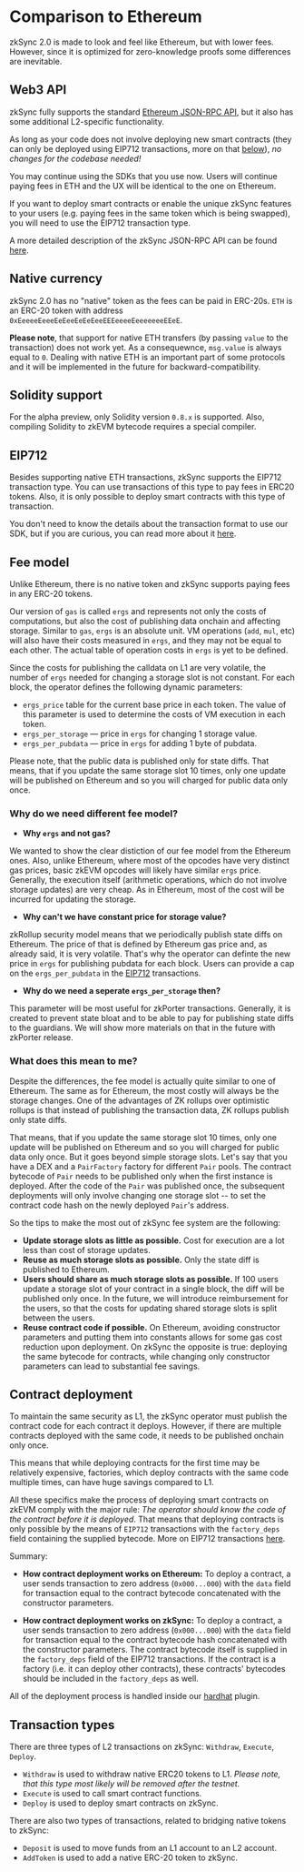 # Comparison to Ethereum

zkSync 2.0 is made to look and feel like Ethereum, but with lower fees. However, since it is optimized for zero-knowledge proofs some differences are inevitable.

## Web3 API

zkSync fully supports the standard [Ethereum JSON-RPC API](https://eth.wiki/json-rpc/API), but it also has some additional L2-specific functionality.

As long as your code does not involve deploying new smart contracts (they can only be deployed using EIP712 transactions, more on that [below](#eip712)), _no changes for the codebase needed!_

You may continue using the SDKs that you use now. Users will continue paying fees in ETH and the UX will be identical to the one on Ethereum.

If you want to deploy smart contracts or enable the unique zkSync features to your users (e.g. paying fees in the same token which is being swapped), you will need to use the EIP712 transaction type.

A more detailed description of the zkSync JSON-RPC API can be found [here](../api/api.md).

## Native currency

zkSync 2.0 has no "native" token as the fees can be paid in ERC-20s. `ETH` is an ERC-20 token with address `0xEeeeeEeeeEeEeeEeEeEeeEEEeeeeEeeeeeeeEEeE`.

**Please note**, that support for native ETH transfers (by passing `value` to the transaction) does not work yet. As a consequewnce, `msg.value` is always equal to `0`. Dealing with native ETH is an important part of some protocols and it will be implemented in the future for backward-compatibility.

## Solidity support

For the alpha preview, only Solidity version `0.8.x` is supported. Also, compiling Solidity to zkEVM bytecode requires a special compiler.

## EIP712

Besides supporting native ETH transactions, zkSync supports the EIP712 transaction type. You can use transactions of this type to pay fees in ERC20 tokens. Also, it is only possible to deploy smart contracts with this type of transaction.

You don't need to know the details about the transaction format to use our SDK, but if you are curious, you can read more about it [here](../api/api.md#eip712).

## Fee model

Unlike Ethereum, there is no native token and zkSync supports paying fees in any ERC-20 tokens.

Our version of `gas` is called `ergs` and represents not only the costs of computations, but also the cost of publishing data onchain and affecting storage. Similar to `gas`, `ergs` is an absolute unit. VM operations (`add`, `mul`, etc) will also have their costs measured in `ergs`, and they may not be equal to each other. The actual table of operation costs in `ergs` is yet to be defined.

Since the costs for publishing the calldata on L1 are very volatile, the number of `ergs` needed for changing a storage slot is not constant. For each block, the operator defines the following dynamic parameters:

- `ergs_price` table for the current base price in each token. The value of this parameter is used to determine the costs of VM execution in each token.
- `ergs_per_storage` — price in `ergs` for changing 1 storage value.
- `ergs_per_pubdata` — price in `ergs` for adding 1 byte of pubdata.

Please note, that the public data is published only for state diffs. That means, that if you update the same storage slot 10 times, only one update will be published on Ethereum and so you will charged for public data only once.

### Why do we need different fee model?

- **Why `ergs` and not gas?**

We wanted to show the clear distiction of our fee model from the Ethereum ones. Also, unlike Ethereum, where most of the opcodes have very distinct gas prices, basic zkEVM opcodes will likely have similar `ergs` price. Generally, the execution itself (arithmetic operations, which do not involve storage updates) are very cheap. As in Ethereum, most of the cost will be incurred for updating the storage.

- **Why can't we have constant price for storage value?**

zkRollup security model means that we periodically publish state diffs on Ethereum. The price of that is defined by Ethereum gas price and, as already said, it is very volatile. That's why the operator can definte the new price in `ergs` for publishing pubdata for each block. Users can provide a cap on the `ergs_per_pubdata` in the [EIP712](../api/api.md#eip712) transactions.

- **Why do we need a seperate `ergs_per_storage` then?**

This parameter will be most useful for zkPorter transactions. Generally, it is created to prevent state bloat and to be able to pay for publishing state diffs to the guardians. We will show more materials on that in the future with zkPorter release.

### What does this mean to me?

Despite the differences, the fee model is actually quite similar to one of Ethereum. The same as for Ethereum, the most costly will always be the storage changes. One of the advantages of ZK rollups over optimistic rollups is that instead of publishing the transaction data, ZK rollups publish only state diffs.

That means, that if you update the same storage slot 10 times, only one update will be published on Ethereum and so you will charged for public data only once. But it goes beyond simple storage slots. Let's say that you have a DEX and a `PairFactory` factory for different `Pair` pools. The contract bytecode of `Pair` needs to be published only when the first instance is deployed. After the code of the `Pair` was published once, the subsequent deployments will only involve changing one storage slot -- to set the contract code hash on the newly deployed `Pair`'s address.

So the tips to make the most out of zkSync fee system are the following:

- **Update storage slots as little as possible.** Cost for execution are a lot less than cost of storage updates.
- **Reuse as much storage slots as possible.** Only the state diff is published to Ethereum.
- **Users should share as much storage slots as possible.** If 100 users update a storage slot of your contract in a single block, the diff will be published only once. In the future, we will introduce reimbursement for the users, so that the costs for updating shared storage slots is split between the users.
- **Reuse contract code if possible.** On Ethereum, avoiding constructor parameters and putting them into constants allows for some gas cost reduction upon deployment. On zkSync the opposite is true: deploying the same bytecode for contracts, while changing only constructor parameters can lead to substantial fee savings.

## Contract deployment

To maintain the same security as L1, the zkSync operator must publish the contract code for each contract it deploys. However, if there are multiple contracts deployed with the same code, it needs to be published onchain only once.

This means that while deploying contracts for the first time may be relatively expensive, factories, which deploy contracts with the same code multiple times, can have huge savings compared to L1.

All these specifics make the process of deploying smart contracts on zkEVM comply with the major rule: _The operator should know the code of the contract before it is deployed_. That means that deploying contracts is only possible by the means of `EIP712` transactions with the `factory_deps` field containing the supplied bytecode. More on EIP712 transactions [here](../api/api.md#eip712).

Summary:

- **How contract deployment works on Ethereum:**
  To deploy a contract, a user sends transaction to zero address (`0x000...000`) with the `data` field for transaction equal to the contract bytecode concatenated with the constructor parameters.

- **How contract deployment works on zkSync:**
  To deploy a contract, a user sends transaction to zero address (`0x000...000`) with the `data` field for transaction equal to the contract bytecode hash concatenated with the constructor parameters. The contract bytecode itself is supplied in the `factory_deps` field of the EIP712 transactions. If the contract is a factory (i.e. it can deploy other contracts), these contracts' bytecodes should be included in the `factory_deps` as well.

All of the deployment process is handled inside our [hardhat](../api/hardhat) plugin.

## Transaction types

There are three types of L2 transactions on zkSync: `Withdraw`, `Execute`, `Deploy`.

- `Withdraw` is used to withdraw native ERC20 tokens to L1. _Please note, that this type most likely will be removed after the testnet._
- `Execute` is used to call smart contract functions.
- `Deploy` is used to deploy smart contracts on zkSync.

There are also two types of transactions, related to bridging native tokens to zkSync:

- `Deposit` is used to move funds from an L1 account to an L2 account.
- `AddToken` is used to add a native ERC-20 token to zkSync.
